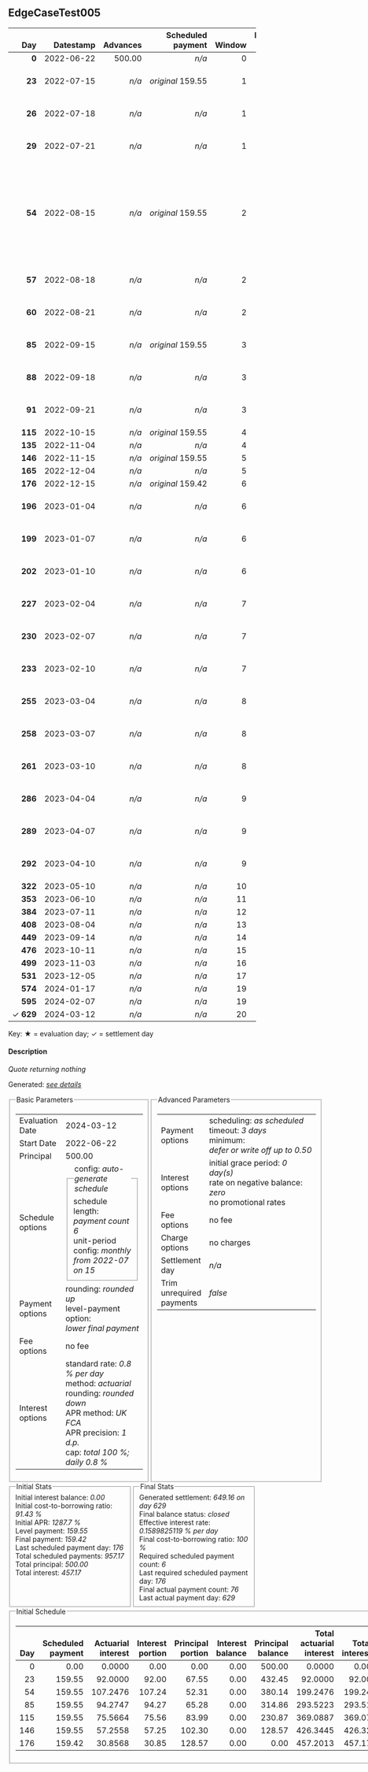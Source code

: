 <h2>EdgeCaseTest005</h2>
<table>
    <thead style="vertical-align: bottom;">
        <th class="ci00" style="text-align: right;">Day</th>
        <th class="ci01" style="text-align: right;">Datestamp</th>
        <th class="ci02" style="text-align: right;">Advances</th>
        <th class="ci03" style="text-align: right;">Scheduled payment</th>
        <th class="ci04" style="text-align: right;">Window</th>
        <th class="ci05" style="text-align: right;">Payment due</th>
        <th class="ci06" style="text-align: right;">Actual payments</th>
        <th class="ci07" style="text-align: right;">Paid by</th>
        <th class="ci08" style="text-align: right;">Net effect</th>
        <th class="ci09" style="text-align: right;">Payment status</th>
        <th class="ci10" style="text-align: right;">Balance status</th>
        <th class="ci11" style="text-align: right;">Actuarial interest</th>
        <th class="ci12" style="text-align: right;">New interest</th>
        <th class="ci13" style="text-align: right;">Interest portion</th>
        <th class="ci14" style="text-align: right;">Principal portion</th>
        <th class="ci15" style="text-align: right;">Interest balance</th>
        <th class="ci16" style="text-align: right;">Principal balance</th>
        <th class="ci17" style="text-align: right;">Settlement figure</th>
    </thead>
    <tr style="text-align: right;">
        <td class="ci00"><b>0</b></td>
        <td class="ci01" style="white-space: nowrap;">2022-06-22</td>
        <td class="ci02">500.00</td>
        <td class="ci03" style="white-space: nowrap;"><i>n/a<i></td>
        <td class="ci04">0</td>
        <td class="ci05">0.00</td>
        <td class="ci06"><i>n/a</i></td>
        <td class="ci07"><i>n/a</i></td>
        <td class="ci08">0.00</td>
        <td class="ci09"><i>none&nbsp;scheduled</i></td>
        <td class="ci10">open</td>
        <td class="ci11">0.0000</td>
        <td class="ci12">0.0000</td>
        <td class="ci13">0.00</td>
        <td class="ci14">0.00</td>
        <td class="ci15">0.0000</td>
        <td class="ci16">500.00</td>
        <td class="ci17">500.00</td>
    </tr>
    <tr style="text-align: right;">
        <td class="ci00"><b>23</b></td>
        <td class="ci01" style="white-space: nowrap;">2022-07-15</td>
        <td class="ci02"><i>n/a</i></td>
        <td class="ci03" style="white-space: nowrap;"><i>original</i> 159.55</td>
        <td class="ci04">1</td>
        <td class="ci05">159.55</td>
        <td class="ci06"><b>0</b>&nbsp;166.67&nbsp;<i>failed</i><br/><b>1</b>&nbsp;66.67&nbsp;<i>failed</i><br/><b>2</b>&nbsp;66.67&nbsp;<i>failed</i></td>
        <td class="ci07"><b>135#0</b>&nbsp;83.33<br/><b>165#0</b>&nbsp;76.22</td>
        <td class="ci08">0.00</td>
        <td class="ci09"><i>missed&nbsp;payment</i></td>
        <td class="ci10">open</td>
        <td class="ci11">92.0000</td>
        <td class="ci12">92.0000</td>
        <td class="ci13">0.00</td>
        <td class="ci14">0.00</td>
        <td class="ci15">92.0000</td>
        <td class="ci16">500.00</td>
        <td class="ci17">592.00</td>
    </tr>
    <tr style="text-align: right;">
        <td class="ci00"><b>26</b></td>
        <td class="ci01" style="white-space: nowrap;">2022-07-18</td>
        <td class="ci02"><i>n/a</i></td>
        <td class="ci03" style="white-space: nowrap;"><i>n/a<i></td>
        <td class="ci04">1</td>
        <td class="ci05">0.00</td>
        <td class="ci06"><b>0</b>&nbsp;66.67&nbsp;<i>failed</i><br/><b>1</b>&nbsp;66.67&nbsp;<i>failed</i><br/><b>2</b>&nbsp;66.67&nbsp;<i>failed</i></td>
        <td class="ci07"><i>n/a</i></td>
        <td class="ci08">0.00</td>
        <td class="ci09"><i>nothing&nbsp;due</i></td>
        <td class="ci10">open</td>
        <td class="ci11">12.0000</td>
        <td class="ci12">12.0000</td>
        <td class="ci13">0.00</td>
        <td class="ci14">0.00</td>
        <td class="ci15">104.0000</td>
        <td class="ci16">500.00</td>
        <td class="ci17">604.00</td>
    </tr>
    <tr style="text-align: right;">
        <td class="ci00"><b>29</b></td>
        <td class="ci01" style="white-space: nowrap;">2022-07-21</td>
        <td class="ci02"><i>n/a</i></td>
        <td class="ci03" style="white-space: nowrap;"><i>n/a<i></td>
        <td class="ci04">1</td>
        <td class="ci05">0.00</td>
        <td class="ci06"><b>0</b>&nbsp;66.67&nbsp;<i>failed</i><br/><b>1</b>&nbsp;66.67&nbsp;<i>failed</i><br/><b>2</b>&nbsp;66.67&nbsp;<i>failed</i></td>
        <td class="ci07"><i>n/a</i></td>
        <td class="ci08">0.00</td>
        <td class="ci09"><i>nothing&nbsp;due</i></td>
        <td class="ci10">open</td>
        <td class="ci11">12.0000</td>
        <td class="ci12">12.0000</td>
        <td class="ci13">0.00</td>
        <td class="ci14">0.00</td>
        <td class="ci15">116.0000</td>
        <td class="ci16">500.00</td>
        <td class="ci17">616.00</td>
    </tr>
    <tr style="text-align: right;">
        <td class="ci00"><b>54</b></td>
        <td class="ci01" style="white-space: nowrap;">2022-08-15</td>
        <td class="ci02"><i>n/a</i></td>
        <td class="ci03" style="white-space: nowrap;"><i>original</i> 159.55</td>
        <td class="ci04">2</td>
        <td class="ci05">159.55</td>
        <td class="ci06"><b>0</b>&nbsp;66.67&nbsp;<i>failed</i><br/><b>1</b>&nbsp;66.67&nbsp;<i>failed</i><br/><b>2</b>&nbsp;66.67&nbsp;<i>failed</i></td>
        <td class="ci07"><b>165#0</b>&nbsp;7.11<br/><b>322#0</b>&nbsp;17.58<br/><b>353#0</b>&nbsp;17.58<br/><b>384#0</b>&nbsp;17.58<br/><b>408#0</b>&nbsp;17.58<br/><b>449#0</b>&nbsp;17.58<br/><b>476#0</b>&nbsp;17.58<br/><b>499#0</b>&nbsp;15.74<br/><b>531#0</b>&nbsp;15.74<br/><b>574#0</b>&nbsp;15.48</td>
        <td class="ci08">0.00</td>
        <td class="ci09"><i>missed&nbsp;payment</i></td>
        <td class="ci10">open</td>
        <td class="ci11">100.0000</td>
        <td class="ci12">100.0000</td>
        <td class="ci13">0.00</td>
        <td class="ci14">0.00</td>
        <td class="ci15">216.0000</td>
        <td class="ci16">500.00</td>
        <td class="ci17">716.00</td>
    </tr>
    <tr style="text-align: right;">
        <td class="ci00"><b>57</b></td>
        <td class="ci01" style="white-space: nowrap;">2022-08-18</td>
        <td class="ci02"><i>n/a</i></td>
        <td class="ci03" style="white-space: nowrap;"><i>n/a<i></td>
        <td class="ci04">2</td>
        <td class="ci05">0.00</td>
        <td class="ci06"><b>0</b>&nbsp;66.67&nbsp;<i>failed</i><br/><b>1</b>&nbsp;66.67&nbsp;<i>failed</i><br/><b>2</b>&nbsp;66.67&nbsp;<i>failed</i></td>
        <td class="ci07"><i>n/a</i></td>
        <td class="ci08">0.00</td>
        <td class="ci09"><i>nothing&nbsp;due</i></td>
        <td class="ci10">open</td>
        <td class="ci11">12.0000</td>
        <td class="ci12">12.0000</td>
        <td class="ci13">0.00</td>
        <td class="ci14">0.00</td>
        <td class="ci15">228.0000</td>
        <td class="ci16">500.00</td>
        <td class="ci17">728.00</td>
    </tr>
    <tr style="text-align: right;">
        <td class="ci00"><b>60</b></td>
        <td class="ci01" style="white-space: nowrap;">2022-08-21</td>
        <td class="ci02"><i>n/a</i></td>
        <td class="ci03" style="white-space: nowrap;"><i>n/a<i></td>
        <td class="ci04">2</td>
        <td class="ci05">0.00</td>
        <td class="ci06"><b>0</b>&nbsp;66.67&nbsp;<i>failed</i><br/><b>1</b>&nbsp;66.67&nbsp;<i>failed</i><br/><b>2</b>&nbsp;66.67&nbsp;<i>failed</i></td>
        <td class="ci07"><i>n/a</i></td>
        <td class="ci08">0.00</td>
        <td class="ci09"><i>nothing&nbsp;due</i></td>
        <td class="ci10">open</td>
        <td class="ci11">12.0000</td>
        <td class="ci12">12.0000</td>
        <td class="ci13">0.00</td>
        <td class="ci14">0.00</td>
        <td class="ci15">240.0000</td>
        <td class="ci16">500.00</td>
        <td class="ci17">740.00</td>
    </tr>
    <tr style="text-align: right;">
        <td class="ci00"><b>85</b></td>
        <td class="ci01" style="white-space: nowrap;">2022-09-15</td>
        <td class="ci02"><i>n/a</i></td>
        <td class="ci03" style="white-space: nowrap;"><i>original</i> 159.55</td>
        <td class="ci04">3</td>
        <td class="ci05">159.55</td>
        <td class="ci06"><b>0</b>&nbsp;66.67&nbsp;<i>failed</i><br/><b>1</b>&nbsp;66.67&nbsp;<i>failed</i><br/><b>2</b>&nbsp;66.67&nbsp;<i>failed</i></td>
        <td class="ci07"><b>574#0</b>&nbsp;0.26<br/><b>595#0</b>&nbsp;15.74<br/><b>629#0</b>&nbsp;15.74</td>
        <td class="ci08">0.00</td>
        <td class="ci09"><i>missed&nbsp;payment</i></td>
        <td class="ci10">open</td>
        <td class="ci11">100.0000</td>
        <td class="ci12">100.0000</td>
        <td class="ci13">0.00</td>
        <td class="ci14">0.00</td>
        <td class="ci15">340.0000</td>
        <td class="ci16">500.00</td>
        <td class="ci17">840.00</td>
    </tr>
    <tr style="text-align: right;">
        <td class="ci00"><b>88</b></td>
        <td class="ci01" style="white-space: nowrap;">2022-09-18</td>
        <td class="ci02"><i>n/a</i></td>
        <td class="ci03" style="white-space: nowrap;"><i>n/a<i></td>
        <td class="ci04">3</td>
        <td class="ci05">0.00</td>
        <td class="ci06"><b>0</b>&nbsp;66.67&nbsp;<i>failed</i><br/><b>1</b>&nbsp;66.67&nbsp;<i>failed</i><br/><b>2</b>&nbsp;66.67&nbsp;<i>failed</i></td>
        <td class="ci07"><i>n/a</i></td>
        <td class="ci08">0.00</td>
        <td class="ci09"><i>nothing&nbsp;due</i></td>
        <td class="ci10">open</td>
        <td class="ci11">12.0000</td>
        <td class="ci12">12.0000</td>
        <td class="ci13">0.00</td>
        <td class="ci14">0.00</td>
        <td class="ci15">352.0000</td>
        <td class="ci16">500.00</td>
        <td class="ci17">852.00</td>
    </tr>
    <tr style="text-align: right;">
        <td class="ci00"><b>91</b></td>
        <td class="ci01" style="white-space: nowrap;">2022-09-21</td>
        <td class="ci02"><i>n/a</i></td>
        <td class="ci03" style="white-space: nowrap;"><i>n/a<i></td>
        <td class="ci04">3</td>
        <td class="ci05">0.00</td>
        <td class="ci06"><b>0</b>&nbsp;66.67&nbsp;<i>failed</i><br/><b>1</b>&nbsp;66.67&nbsp;<i>failed</i><br/><b>2</b>&nbsp;66.67&nbsp;<i>failed</i></td>
        <td class="ci07"><i>n/a</i></td>
        <td class="ci08">0.00</td>
        <td class="ci09"><i>nothing&nbsp;due</i></td>
        <td class="ci10">open</td>
        <td class="ci11">12.0000</td>
        <td class="ci12">12.0000</td>
        <td class="ci13">0.00</td>
        <td class="ci14">0.00</td>
        <td class="ci15">364.0000</td>
        <td class="ci16">500.00</td>
        <td class="ci17">864.00</td>
    </tr>
    <tr style="text-align: right;">
        <td class="ci00"><b>115</b></td>
        <td class="ci01" style="white-space: nowrap;">2022-10-15</td>
        <td class="ci02"><i>n/a</i></td>
        <td class="ci03" style="white-space: nowrap;"><i>original</i> 159.55</td>
        <td class="ci04">4</td>
        <td class="ci05">159.55</td>
        <td class="ci06"><i>n/a</i></td>
        <td class="ci07"><i>n/a</i></td>
        <td class="ci08">0.00</td>
        <td class="ci09"><i>missed&nbsp;payment</i></td>
        <td class="ci10">open</td>
        <td class="ci11">96.0000</td>
        <td class="ci12">96.0000</td>
        <td class="ci13">0.00</td>
        <td class="ci14">0.00</td>
        <td class="ci15">460.0000</td>
        <td class="ci16">500.00</td>
        <td class="ci17">960.00</td>
    </tr>
    <tr style="text-align: right;">
        <td class="ci00"><b>135</b></td>
        <td class="ci01" style="white-space: nowrap;">2022-11-04</td>
        <td class="ci02"><i>n/a</i></td>
        <td class="ci03" style="white-space: nowrap;"><i>n/a<i></td>
        <td class="ci04">4</td>
        <td class="ci05">0.00</td>
        <td class="ci06"><b>0</b>&nbsp;<i>confirmed</i>&nbsp;83.33</td>
        <td class="ci07"><i>n/a</i></td>
        <td class="ci08">83.33</td>
        <td class="ci09"><i>extra&nbsp;payment</i></td>
        <td class="ci10">open</td>
        <td class="ci11">40.0000</td>
        <td class="ci12">40.0000</td>
        <td class="ci13">83.33</td>
        <td class="ci14">0.00</td>
        <td class="ci15">416.6700</td>
        <td class="ci16">500.00</td>
        <td class="ci17">916.67</td>
    </tr>
    <tr style="text-align: right;">
        <td class="ci00"><b>146</b></td>
        <td class="ci01" style="white-space: nowrap;">2022-11-15</td>
        <td class="ci02"><i>n/a</i></td>
        <td class="ci03" style="white-space: nowrap;"><i>original</i> 159.55</td>
        <td class="ci04">5</td>
        <td class="ci05">159.55</td>
        <td class="ci06"><i>n/a</i></td>
        <td class="ci07"><i>n/a</i></td>
        <td class="ci08">0.00</td>
        <td class="ci09"><i>missed&nbsp;payment</i></td>
        <td class="ci10">open</td>
        <td class="ci11">0.0000</td>
        <td class="ci12">0.0000</td>
        <td class="ci13">0.00</td>
        <td class="ci14">0.00</td>
        <td class="ci15">416.6700</td>
        <td class="ci16">500.00</td>
        <td class="ci17">916.67</td>
    </tr>
    <tr style="text-align: right;">
        <td class="ci00"><b>165</b></td>
        <td class="ci01" style="white-space: nowrap;">2022-12-04</td>
        <td class="ci02"><i>n/a</i></td>
        <td class="ci03" style="white-space: nowrap;"><i>n/a<i></td>
        <td class="ci04">5</td>
        <td class="ci05">0.00</td>
        <td class="ci06"><b>0</b>&nbsp;<i>confirmed</i>&nbsp;83.33</td>
        <td class="ci07"><i>n/a</i></td>
        <td class="ci08">83.33</td>
        <td class="ci09"><i>extra&nbsp;payment</i></td>
        <td class="ci10">open</td>
        <td class="ci11">0.0000</td>
        <td class="ci12">0.0000</td>
        <td class="ci13">83.33</td>
        <td class="ci14">0.00</td>
        <td class="ci15">333.3400</td>
        <td class="ci16">500.00</td>
        <td class="ci17">833.34</td>
    </tr>
    <tr style="text-align: right;">
        <td class="ci00"><b>176</b></td>
        <td class="ci01" style="white-space: nowrap;">2022-12-15</td>
        <td class="ci02"><i>n/a</i></td>
        <td class="ci03" style="white-space: nowrap;"><i>original</i> 159.42</td>
        <td class="ci04">6</td>
        <td class="ci05">159.42</td>
        <td class="ci06"><i>n/a</i></td>
        <td class="ci07"><i>n/a</i></td>
        <td class="ci08">0.00</td>
        <td class="ci09"><i>missed&nbsp;payment</i></td>
        <td class="ci10">open</td>
        <td class="ci11">0.0000</td>
        <td class="ci12">0.0000</td>
        <td class="ci13">0.00</td>
        <td class="ci14">0.00</td>
        <td class="ci15">333.3400</td>
        <td class="ci16">500.00</td>
        <td class="ci17">833.34</td>
    </tr>
    <tr style="text-align: right;">
        <td class="ci00"><b>196</b></td>
        <td class="ci01" style="white-space: nowrap;">2023-01-04</td>
        <td class="ci02"><i>n/a</i></td>
        <td class="ci03" style="white-space: nowrap;"><i>n/a<i></td>
        <td class="ci04">6</td>
        <td class="ci05">0.00</td>
        <td class="ci06"><b>0</b>&nbsp;83.33&nbsp;<i>failed</i><br/><b>1</b>&nbsp;83.33&nbsp;<i>failed</i><br/><b>2</b>&nbsp;83.33&nbsp;<i>failed</i></td>
        <td class="ci07"><i>n/a</i></td>
        <td class="ci08">0.00</td>
        <td class="ci09"><i>nothing&nbsp;due</i></td>
        <td class="ci10">open</td>
        <td class="ci11">0.0000</td>
        <td class="ci12">0.0000</td>
        <td class="ci13">0.00</td>
        <td class="ci14">0.00</td>
        <td class="ci15">333.3400</td>
        <td class="ci16">500.00</td>
        <td class="ci17">833.34</td>
    </tr>
    <tr style="text-align: right;">
        <td class="ci00"><b>199</b></td>
        <td class="ci01" style="white-space: nowrap;">2023-01-07</td>
        <td class="ci02"><i>n/a</i></td>
        <td class="ci03" style="white-space: nowrap;"><i>n/a<i></td>
        <td class="ci04">6</td>
        <td class="ci05">0.00</td>
        <td class="ci06"><b>0</b>&nbsp;83.33&nbsp;<i>failed</i><br/><b>1</b>&nbsp;83.33&nbsp;<i>failed</i><br/><b>2</b>&nbsp;83.33&nbsp;<i>failed</i></td>
        <td class="ci07"><i>n/a</i></td>
        <td class="ci08">0.00</td>
        <td class="ci09"><i>nothing&nbsp;due</i></td>
        <td class="ci10">open</td>
        <td class="ci11">0.0000</td>
        <td class="ci12">0.0000</td>
        <td class="ci13">0.00</td>
        <td class="ci14">0.00</td>
        <td class="ci15">333.3400</td>
        <td class="ci16">500.00</td>
        <td class="ci17">833.34</td>
    </tr>
    <tr style="text-align: right;">
        <td class="ci00"><b>202</b></td>
        <td class="ci01" style="white-space: nowrap;">2023-01-10</td>
        <td class="ci02"><i>n/a</i></td>
        <td class="ci03" style="white-space: nowrap;"><i>n/a<i></td>
        <td class="ci04">6</td>
        <td class="ci05">0.00</td>
        <td class="ci06"><b>0</b>&nbsp;83.33&nbsp;<i>failed</i><br/><b>1</b>&nbsp;83.33&nbsp;<i>failed</i><br/><b>2</b>&nbsp;83.33&nbsp;<i>failed</i></td>
        <td class="ci07"><i>n/a</i></td>
        <td class="ci08">0.00</td>
        <td class="ci09"><i>nothing&nbsp;due</i></td>
        <td class="ci10">open</td>
        <td class="ci11">0.0000</td>
        <td class="ci12">0.0000</td>
        <td class="ci13">0.00</td>
        <td class="ci14">0.00</td>
        <td class="ci15">333.3400</td>
        <td class="ci16">500.00</td>
        <td class="ci17">833.34</td>
    </tr>
    <tr style="text-align: right;">
        <td class="ci00"><b>227</b></td>
        <td class="ci01" style="white-space: nowrap;">2023-02-04</td>
        <td class="ci02"><i>n/a</i></td>
        <td class="ci03" style="white-space: nowrap;"><i>n/a<i></td>
        <td class="ci04">7</td>
        <td class="ci05">0.00</td>
        <td class="ci06"><b>0</b>&nbsp;83.33&nbsp;<i>failed</i><br/><b>1</b>&nbsp;83.33&nbsp;<i>failed</i><br/><b>2</b>&nbsp;83.33&nbsp;<i>failed</i></td>
        <td class="ci07"><i>n/a</i></td>
        <td class="ci08">0.00</td>
        <td class="ci09"><i>nothing&nbsp;due</i></td>
        <td class="ci10">open</td>
        <td class="ci11">0.0000</td>
        <td class="ci12">0.0000</td>
        <td class="ci13">0.00</td>
        <td class="ci14">0.00</td>
        <td class="ci15">333.3400</td>
        <td class="ci16">500.00</td>
        <td class="ci17">833.34</td>
    </tr>
    <tr style="text-align: right;">
        <td class="ci00"><b>230</b></td>
        <td class="ci01" style="white-space: nowrap;">2023-02-07</td>
        <td class="ci02"><i>n/a</i></td>
        <td class="ci03" style="white-space: nowrap;"><i>n/a<i></td>
        <td class="ci04">7</td>
        <td class="ci05">0.00</td>
        <td class="ci06"><b>0</b>&nbsp;83.33&nbsp;<i>failed</i><br/><b>1</b>&nbsp;83.33&nbsp;<i>failed</i><br/><b>2</b>&nbsp;83.33&nbsp;<i>failed</i></td>
        <td class="ci07"><i>n/a</i></td>
        <td class="ci08">0.00</td>
        <td class="ci09"><i>nothing&nbsp;due</i></td>
        <td class="ci10">open</td>
        <td class="ci11">0.0000</td>
        <td class="ci12">0.0000</td>
        <td class="ci13">0.00</td>
        <td class="ci14">0.00</td>
        <td class="ci15">333.3400</td>
        <td class="ci16">500.00</td>
        <td class="ci17">833.34</td>
    </tr>
    <tr style="text-align: right;">
        <td class="ci00"><b>233</b></td>
        <td class="ci01" style="white-space: nowrap;">2023-02-10</td>
        <td class="ci02"><i>n/a</i></td>
        <td class="ci03" style="white-space: nowrap;"><i>n/a<i></td>
        <td class="ci04">7</td>
        <td class="ci05">0.00</td>
        <td class="ci06"><b>0</b>&nbsp;83.33&nbsp;<i>failed</i><br/><b>1</b>&nbsp;83.33&nbsp;<i>failed</i><br/><b>2</b>&nbsp;83.33&nbsp;<i>failed</i></td>
        <td class="ci07"><i>n/a</i></td>
        <td class="ci08">0.00</td>
        <td class="ci09"><i>nothing&nbsp;due</i></td>
        <td class="ci10">open</td>
        <td class="ci11">0.0000</td>
        <td class="ci12">0.0000</td>
        <td class="ci13">0.00</td>
        <td class="ci14">0.00</td>
        <td class="ci15">333.3400</td>
        <td class="ci16">500.00</td>
        <td class="ci17">833.34</td>
    </tr>
    <tr style="text-align: right;">
        <td class="ci00"><b>255</b></td>
        <td class="ci01" style="white-space: nowrap;">2023-03-04</td>
        <td class="ci02"><i>n/a</i></td>
        <td class="ci03" style="white-space: nowrap;"><i>n/a<i></td>
        <td class="ci04">8</td>
        <td class="ci05">0.00</td>
        <td class="ci06"><b>0</b>&nbsp;83.33&nbsp;<i>failed</i><br/><b>1</b>&nbsp;83.33&nbsp;<i>failed</i><br/><b>2</b>&nbsp;83.33&nbsp;<i>failed</i></td>
        <td class="ci07"><i>n/a</i></td>
        <td class="ci08">0.00</td>
        <td class="ci09"><i>nothing&nbsp;due</i></td>
        <td class="ci10">open</td>
        <td class="ci11">0.0000</td>
        <td class="ci12">0.0000</td>
        <td class="ci13">0.00</td>
        <td class="ci14">0.00</td>
        <td class="ci15">333.3400</td>
        <td class="ci16">500.00</td>
        <td class="ci17">833.34</td>
    </tr>
    <tr style="text-align: right;">
        <td class="ci00"><b>258</b></td>
        <td class="ci01" style="white-space: nowrap;">2023-03-07</td>
        <td class="ci02"><i>n/a</i></td>
        <td class="ci03" style="white-space: nowrap;"><i>n/a<i></td>
        <td class="ci04">8</td>
        <td class="ci05">0.00</td>
        <td class="ci06"><b>0</b>&nbsp;83.33&nbsp;<i>failed</i><br/><b>1</b>&nbsp;83.33&nbsp;<i>failed</i><br/><b>2</b>&nbsp;83.33&nbsp;<i>failed</i></td>
        <td class="ci07"><i>n/a</i></td>
        <td class="ci08">0.00</td>
        <td class="ci09"><i>nothing&nbsp;due</i></td>
        <td class="ci10">open</td>
        <td class="ci11">0.0000</td>
        <td class="ci12">0.0000</td>
        <td class="ci13">0.00</td>
        <td class="ci14">0.00</td>
        <td class="ci15">333.3400</td>
        <td class="ci16">500.00</td>
        <td class="ci17">833.34</td>
    </tr>
    <tr style="text-align: right;">
        <td class="ci00"><b>261</b></td>
        <td class="ci01" style="white-space: nowrap;">2023-03-10</td>
        <td class="ci02"><i>n/a</i></td>
        <td class="ci03" style="white-space: nowrap;"><i>n/a<i></td>
        <td class="ci04">8</td>
        <td class="ci05">0.00</td>
        <td class="ci06"><b>0</b>&nbsp;83.33&nbsp;<i>failed</i><br/><b>1</b>&nbsp;83.33&nbsp;<i>failed</i><br/><b>2</b>&nbsp;83.33&nbsp;<i>failed</i></td>
        <td class="ci07"><i>n/a</i></td>
        <td class="ci08">0.00</td>
        <td class="ci09"><i>nothing&nbsp;due</i></td>
        <td class="ci10">open</td>
        <td class="ci11">0.0000</td>
        <td class="ci12">0.0000</td>
        <td class="ci13">0.00</td>
        <td class="ci14">0.00</td>
        <td class="ci15">333.3400</td>
        <td class="ci16">500.00</td>
        <td class="ci17">833.34</td>
    </tr>
    <tr style="text-align: right;">
        <td class="ci00"><b>286</b></td>
        <td class="ci01" style="white-space: nowrap;">2023-04-04</td>
        <td class="ci02"><i>n/a</i></td>
        <td class="ci03" style="white-space: nowrap;"><i>n/a<i></td>
        <td class="ci04">9</td>
        <td class="ci05">0.00</td>
        <td class="ci06"><b>0</b>&nbsp;83.33&nbsp;<i>failed</i><br/><b>1</b>&nbsp;83.33&nbsp;<i>failed</i><br/><b>2</b>&nbsp;83.33&nbsp;<i>failed</i></td>
        <td class="ci07"><i>n/a</i></td>
        <td class="ci08">0.00</td>
        <td class="ci09"><i>nothing&nbsp;due</i></td>
        <td class="ci10">open</td>
        <td class="ci11">0.0000</td>
        <td class="ci12">0.0000</td>
        <td class="ci13">0.00</td>
        <td class="ci14">0.00</td>
        <td class="ci15">333.3400</td>
        <td class="ci16">500.00</td>
        <td class="ci17">833.34</td>
    </tr>
    <tr style="text-align: right;">
        <td class="ci00"><b>289</b></td>
        <td class="ci01" style="white-space: nowrap;">2023-04-07</td>
        <td class="ci02"><i>n/a</i></td>
        <td class="ci03" style="white-space: nowrap;"><i>n/a<i></td>
        <td class="ci04">9</td>
        <td class="ci05">0.00</td>
        <td class="ci06"><b>0</b>&nbsp;83.33&nbsp;<i>failed</i><br/><b>1</b>&nbsp;83.33&nbsp;<i>failed</i><br/><b>2</b>&nbsp;83.33&nbsp;<i>failed</i></td>
        <td class="ci07"><i>n/a</i></td>
        <td class="ci08">0.00</td>
        <td class="ci09"><i>nothing&nbsp;due</i></td>
        <td class="ci10">open</td>
        <td class="ci11">0.0000</td>
        <td class="ci12">0.0000</td>
        <td class="ci13">0.00</td>
        <td class="ci14">0.00</td>
        <td class="ci15">333.3400</td>
        <td class="ci16">500.00</td>
        <td class="ci17">833.34</td>
    </tr>
    <tr style="text-align: right;">
        <td class="ci00"><b>292</b></td>
        <td class="ci01" style="white-space: nowrap;">2023-04-10</td>
        <td class="ci02"><i>n/a</i></td>
        <td class="ci03" style="white-space: nowrap;"><i>n/a<i></td>
        <td class="ci04">9</td>
        <td class="ci05">0.00</td>
        <td class="ci06"><b>0</b>&nbsp;83.33&nbsp;<i>failed</i><br/><b>1</b>&nbsp;83.33&nbsp;<i>failed</i><br/><b>2</b>&nbsp;83.33&nbsp;<i>failed</i></td>
        <td class="ci07"><i>n/a</i></td>
        <td class="ci08">0.00</td>
        <td class="ci09"><i>nothing&nbsp;due</i></td>
        <td class="ci10">open</td>
        <td class="ci11">0.0000</td>
        <td class="ci12">0.0000</td>
        <td class="ci13">0.00</td>
        <td class="ci14">0.00</td>
        <td class="ci15">333.3400</td>
        <td class="ci16">500.00</td>
        <td class="ci17">833.34</td>
    </tr>
    <tr style="text-align: right;">
        <td class="ci00"><b>322</b></td>
        <td class="ci01" style="white-space: nowrap;">2023-05-10</td>
        <td class="ci02"><i>n/a</i></td>
        <td class="ci03" style="white-space: nowrap;"><i>n/a<i></td>
        <td class="ci04">10</td>
        <td class="ci05">0.00</td>
        <td class="ci06"><b>0</b>&nbsp;<i>confirmed</i>&nbsp;17.58</td>
        <td class="ci07"><i>n/a</i></td>
        <td class="ci08">17.58</td>
        <td class="ci09"><i>extra&nbsp;payment</i></td>
        <td class="ci10">open</td>
        <td class="ci11">0.0000</td>
        <td class="ci12">0.0000</td>
        <td class="ci13">17.58</td>
        <td class="ci14">0.00</td>
        <td class="ci15">315.7600</td>
        <td class="ci16">500.00</td>
        <td class="ci17">815.76</td>
    </tr>
    <tr style="text-align: right;">
        <td class="ci00"><b>353</b></td>
        <td class="ci01" style="white-space: nowrap;">2023-06-10</td>
        <td class="ci02"><i>n/a</i></td>
        <td class="ci03" style="white-space: nowrap;"><i>n/a<i></td>
        <td class="ci04">11</td>
        <td class="ci05">0.00</td>
        <td class="ci06"><b>0</b>&nbsp;<i>confirmed</i>&nbsp;17.58</td>
        <td class="ci07"><i>n/a</i></td>
        <td class="ci08">17.58</td>
        <td class="ci09"><i>extra&nbsp;payment</i></td>
        <td class="ci10">open</td>
        <td class="ci11">0.0000</td>
        <td class="ci12">0.0000</td>
        <td class="ci13">17.58</td>
        <td class="ci14">0.00</td>
        <td class="ci15">298.1800</td>
        <td class="ci16">500.00</td>
        <td class="ci17">798.18</td>
    </tr>
    <tr style="text-align: right;">
        <td class="ci00"><b>384</b></td>
        <td class="ci01" style="white-space: nowrap;">2023-07-11</td>
        <td class="ci02"><i>n/a</i></td>
        <td class="ci03" style="white-space: nowrap;"><i>n/a<i></td>
        <td class="ci04">12</td>
        <td class="ci05">0.00</td>
        <td class="ci06"><b>0</b>&nbsp;<i>confirmed</i>&nbsp;17.58</td>
        <td class="ci07"><i>n/a</i></td>
        <td class="ci08">17.58</td>
        <td class="ci09"><i>extra&nbsp;payment</i></td>
        <td class="ci10">open</td>
        <td class="ci11">0.0000</td>
        <td class="ci12">0.0000</td>
        <td class="ci13">17.58</td>
        <td class="ci14">0.00</td>
        <td class="ci15">280.6000</td>
        <td class="ci16">500.00</td>
        <td class="ci17">780.60</td>
    </tr>
    <tr style="text-align: right;">
        <td class="ci00"><b>408</b></td>
        <td class="ci01" style="white-space: nowrap;">2023-08-04</td>
        <td class="ci02"><i>n/a</i></td>
        <td class="ci03" style="white-space: nowrap;"><i>n/a<i></td>
        <td class="ci04">13</td>
        <td class="ci05">0.00</td>
        <td class="ci06"><b>0</b>&nbsp;<i>confirmed</i>&nbsp;17.58</td>
        <td class="ci07"><i>n/a</i></td>
        <td class="ci08">17.58</td>
        <td class="ci09"><i>extra&nbsp;payment</i></td>
        <td class="ci10">open</td>
        <td class="ci11">0.0000</td>
        <td class="ci12">0.0000</td>
        <td class="ci13">17.58</td>
        <td class="ci14">0.00</td>
        <td class="ci15">263.0200</td>
        <td class="ci16">500.00</td>
        <td class="ci17">763.02</td>
    </tr>
    <tr style="text-align: right;">
        <td class="ci00"><b>449</b></td>
        <td class="ci01" style="white-space: nowrap;">2023-09-14</td>
        <td class="ci02"><i>n/a</i></td>
        <td class="ci03" style="white-space: nowrap;"><i>n/a<i></td>
        <td class="ci04">14</td>
        <td class="ci05">0.00</td>
        <td class="ci06"><b>0</b>&nbsp;<i>confirmed</i>&nbsp;17.58</td>
        <td class="ci07"><i>n/a</i></td>
        <td class="ci08">17.58</td>
        <td class="ci09"><i>extra&nbsp;payment</i></td>
        <td class="ci10">open</td>
        <td class="ci11">0.0000</td>
        <td class="ci12">0.0000</td>
        <td class="ci13">17.58</td>
        <td class="ci14">0.00</td>
        <td class="ci15">245.4400</td>
        <td class="ci16">500.00</td>
        <td class="ci17">745.44</td>
    </tr>
    <tr style="text-align: right;">
        <td class="ci00"><b>476</b></td>
        <td class="ci01" style="white-space: nowrap;">2023-10-11</td>
        <td class="ci02"><i>n/a</i></td>
        <td class="ci03" style="white-space: nowrap;"><i>n/a<i></td>
        <td class="ci04">15</td>
        <td class="ci05">0.00</td>
        <td class="ci06"><b>0</b>&nbsp;<i>confirmed</i>&nbsp;17.58</td>
        <td class="ci07"><i>n/a</i></td>
        <td class="ci08">17.58</td>
        <td class="ci09"><i>extra&nbsp;payment</i></td>
        <td class="ci10">open</td>
        <td class="ci11">0.0000</td>
        <td class="ci12">0.0000</td>
        <td class="ci13">17.58</td>
        <td class="ci14">0.00</td>
        <td class="ci15">227.8600</td>
        <td class="ci16">500.00</td>
        <td class="ci17">727.86</td>
    </tr>
    <tr style="text-align: right;">
        <td class="ci00"><b>499</b></td>
        <td class="ci01" style="white-space: nowrap;">2023-11-03</td>
        <td class="ci02"><i>n/a</i></td>
        <td class="ci03" style="white-space: nowrap;"><i>n/a<i></td>
        <td class="ci04">16</td>
        <td class="ci05">0.00</td>
        <td class="ci06"><b>0</b>&nbsp;<i>confirmed</i>&nbsp;15.74</td>
        <td class="ci07"><i>n/a</i></td>
        <td class="ci08">15.74</td>
        <td class="ci09"><i>extra&nbsp;payment</i></td>
        <td class="ci10">open</td>
        <td class="ci11">0.0000</td>
        <td class="ci12">0.0000</td>
        <td class="ci13">15.74</td>
        <td class="ci14">0.00</td>
        <td class="ci15">212.1200</td>
        <td class="ci16">500.00</td>
        <td class="ci17">712.12</td>
    </tr>
    <tr style="text-align: right;">
        <td class="ci00"><b>531</b></td>
        <td class="ci01" style="white-space: nowrap;">2023-12-05</td>
        <td class="ci02"><i>n/a</i></td>
        <td class="ci03" style="white-space: nowrap;"><i>n/a<i></td>
        <td class="ci04">17</td>
        <td class="ci05">0.00</td>
        <td class="ci06"><b>0</b>&nbsp;<i>confirmed</i>&nbsp;15.74</td>
        <td class="ci07"><i>n/a</i></td>
        <td class="ci08">15.74</td>
        <td class="ci09"><i>extra&nbsp;payment</i></td>
        <td class="ci10">open</td>
        <td class="ci11">0.0000</td>
        <td class="ci12">0.0000</td>
        <td class="ci13">15.74</td>
        <td class="ci14">0.00</td>
        <td class="ci15">196.3800</td>
        <td class="ci16">500.00</td>
        <td class="ci17">696.38</td>
    </tr>
    <tr style="text-align: right;">
        <td class="ci00"><b>574</b></td>
        <td class="ci01" style="white-space: nowrap;">2024-01-17</td>
        <td class="ci02"><i>n/a</i></td>
        <td class="ci03" style="white-space: nowrap;"><i>n/a<i></td>
        <td class="ci04">19</td>
        <td class="ci05">0.00</td>
        <td class="ci06"><b>0</b>&nbsp;<i>confirmed</i>&nbsp;15.74</td>
        <td class="ci07"><i>n/a</i></td>
        <td class="ci08">15.74</td>
        <td class="ci09"><i>extra&nbsp;payment</i></td>
        <td class="ci10">open</td>
        <td class="ci11">0.0000</td>
        <td class="ci12">0.0000</td>
        <td class="ci13">15.74</td>
        <td class="ci14">0.00</td>
        <td class="ci15">180.6400</td>
        <td class="ci16">500.00</td>
        <td class="ci17">680.64</td>
    </tr>
    <tr style="text-align: right;">
        <td class="ci00"><b>595</b></td>
        <td class="ci01" style="white-space: nowrap;">2024-02-07</td>
        <td class="ci02"><i>n/a</i></td>
        <td class="ci03" style="white-space: nowrap;"><i>n/a<i></td>
        <td class="ci04">19</td>
        <td class="ci05">0.00</td>
        <td class="ci06"><b>0</b>&nbsp;<i>confirmed</i>&nbsp;15.74</td>
        <td class="ci07"><i>n/a</i></td>
        <td class="ci08">15.74</td>
        <td class="ci09"><i>extra&nbsp;payment</i></td>
        <td class="ci10">open</td>
        <td class="ci11">0.0000</td>
        <td class="ci12">0.0000</td>
        <td class="ci13">15.74</td>
        <td class="ci14">0.00</td>
        <td class="ci15">164.9000</td>
        <td class="ci16">500.00</td>
        <td class="ci17">664.90</td>
    </tr>
    <tr style="text-align: right;">
        <td class="ci00">&#x2713;&nbsp;<b>629</b></td>
        <td class="ci01" style="white-space: nowrap;">2024-03-12</td>
        <td class="ci02"><i>n/a</i></td>
        <td class="ci03" style="white-space: nowrap;"><i>n/a<i></td>
        <td class="ci04">20</td>
        <td class="ci05">0.00</td>
        <td class="ci06"><b>0</b>&nbsp;<i>confirmed</i>&nbsp;15.74</td>
        <td class="ci07"><i>n/a</i></td>
        <td class="ci08">664.90</td>
        <td class="ci09"><i>generated</i></td>
        <td class="ci10">closed</td>
        <td class="ci11">0.0000</td>
        <td class="ci12">0.0000</td>
        <td class="ci13">164.90</td>
        <td class="ci14">500.00</td>
        <td class="ci15">0.0000</td>
        <td class="ci16">0.00</td>
        <td class="ci17">0.00</td>
    </tr>
</table><p>Key: &#x2605; = evaluation day; &#x2713; = settlement day</p>
<h4>Description</h4>
<p><i>Quote returning nothing</i></p>
<p>Generated: <i><a href="../GeneratedDate.html">see details</a></i></p>
<div style="display:flex;">

<fieldset style="flex: 1; display: flex; flex-direction: column;"><legend>Basic Parameters</legend>
<table>
    <tr>
        <td>Evaluation Date</td>
        <td>2024-03-12</td>
    </tr>
    <tr>
        <td>Start Date</td>
        <td>2022-06-22</td>
    </tr>
    <tr>
        <td>Principal</td>
        <td>500.00</td>
    </tr>
    <tr>
        <td>Schedule options</td>
        <td>
            <fieldset>
                <legend>config: <i>auto-generate schedule</i></legend>
                <div>schedule length: <i><i>payment count</i> 6</i></div>
                <div>unit-period config: <i>monthly from 2022-07 on 15</i></div>
            </fieldset>
        </td>
    </tr>
    <tr>
        <td>Payment options</td>
        <td>
            <div>
                <div>rounding: <i>rounded up</i></div>
                <div>level-payment option: <i>lower&nbsp;final&nbsp;payment</i></div>
            </div>
        </td>
    </tr>
    <tr>
        <td>Fee options</td>
        <td>no fee
        </td>
    </tr>
    <tr>
        <td>Interest options</td>
        <td>
            <div>
                <div>standard rate: <i>0.8 % per day</i></div>
                <div>method: <i>actuarial</i></div>
                <div>rounding: <i>rounded down</i></div>
                <div>APR method: <i>UK FCA</i></div>
                <div>APR precision: <i>1 d.p.</i></div>
                <div>cap: <i>total 100 %; daily 0.8 %</div>
            </div>
        </td>
    </tr>
</table></fieldset>

<fieldset style="flex: 1; display: flex; flex-direction: column;"><legend>Advanced Parameters</legend>
<table>
    <tr>
        <td>Payment options</td>
        <td>
                <div>
                    <div>scheduling: <i>as scheduled</i></div>
                    <div>timeout: <i>3 days</i></div>
                    <div>minimum: <i>defer&nbsp;or&nbsp;write&nbsp;off&nbsp;up&nbsp;to&nbsp;0.50</i></div>
                </div>
        </td>
    </tr>
    <tr>
        <td>Interest options</td>
        <td>
            <div>
                <div>initial grace period: <i>0 day(s)</i></div>
                <div>rate on negative balance: <i>zero</i></div>
                <div>no promotional rates</div>
            </div>
        </td>
    </tr>
    <tr>
        <td>Fee options</td>
        <td>no fee
        </td>
    </tr>
    <tr>
        <td>Charge options</td>
        <td>no charges
        </td>
    </tr>
    <tr>
        <td>Settlement day</td><td><i><i>n/a</i></i></td>
    </tr>
    <tr>
        <td>Trim unrequired payments</td><td><i>false</i></td>
    </tr>
</table></fieldset>
</div>
<div style="display:flex;">


<fieldset style="flex: 1; display: flex; flex-direction: column;"><legend>Initial Stats</legend>
<div>
    <div>Initial interest balance: <i>0.00</i></div>
    <div>Initial cost-to-borrowing ratio: <i>91.43 %</i></div>
    <div>Initial APR: <i>1287.7 %</i></div>
    <div>Level payment: <i>159.55</i></div>
    <div>Final payment: <i>159.42</i></div>
    <div>Last scheduled payment day: <i>176</i></div>
    <div>Total scheduled payments: <i>957.17</i></div>
    <div>Total principal: <i>500.00</i></div>
    <div>Total interest: <i>457.17</i></div>
</div></fieldset>

<fieldset style="flex: 1; display: flex; flex-direction: column;"><legend>Final Stats</legend>
<div>
    <div>Generated settlement: <i>649.16 on day 629</i></div>
    <div>Final balance status: <i>closed</i></div>
    <div>Effective interest rate: <i>0.1589825119 % per day</i></div>
    <div>Final cost-to-borrowing ratio: <i>100 %</i></div>
    <div>Required scheduled payment count: <i>6</i></div>
    <div>Last required scheduled payment day: <i>176</i></div>
    <div>Final actual payment count: <i>76</i></div>
    <div>Last actual payment day: <i>629</i></div>
</div>
</fieldset>
</div>
<fieldset><legend>Initial Schedule</legend>
<table>
    <thead style="vertical-align: bottom;">
        <th style="text-align: right;">Day</th>
        <th style="text-align: right;">Scheduled payment</th>
        <th style="text-align: right;">Actuarial interest</th>
        <th style="text-align: right;">Interest portion</th>
        <th style="text-align: right;">Principal portion</th>
        <th style="text-align: right;">Interest balance</th>
        <th style="text-align: right;">Principal balance</th>
        <th style="text-align: right;">Total actuarial interest</th>
        <th style="text-align: right;">Total interest</th>
        <th style="text-align: right;">Total principal</th>
    </thead>
    <tr style="text-align: right;">
        <td class="ci00">0</td>
        <td class="ci01" style="white-space: nowrap;">0.00</td>
        <td class="ci02">0.0000</td>
        <td class="ci03">0.00</td>
        <td class="ci04">0.00</td>
        <td class="ci05">0.00</td>
        <td class="ci06">500.00</td>
        <td class="ci07">0.0000</td>
        <td class="ci08">0.00</td>
        <td class="ci09">0.00</td>
    </tr>
    <tr style="text-align: right;">
        <td class="ci00">23</td>
        <td class="ci01" style="white-space: nowrap;">159.55</td>
        <td class="ci02">92.0000</td>
        <td class="ci03">92.00</td>
        <td class="ci04">67.55</td>
        <td class="ci05">0.00</td>
        <td class="ci06">432.45</td>
        <td class="ci07">92.0000</td>
        <td class="ci08">92.00</td>
        <td class="ci09">67.55</td>
    </tr>
    <tr style="text-align: right;">
        <td class="ci00">54</td>
        <td class="ci01" style="white-space: nowrap;">159.55</td>
        <td class="ci02">107.2476</td>
        <td class="ci03">107.24</td>
        <td class="ci04">52.31</td>
        <td class="ci05">0.00</td>
        <td class="ci06">380.14</td>
        <td class="ci07">199.2476</td>
        <td class="ci08">199.24</td>
        <td class="ci09">119.86</td>
    </tr>
    <tr style="text-align: right;">
        <td class="ci00">85</td>
        <td class="ci01" style="white-space: nowrap;">159.55</td>
        <td class="ci02">94.2747</td>
        <td class="ci03">94.27</td>
        <td class="ci04">65.28</td>
        <td class="ci05">0.00</td>
        <td class="ci06">314.86</td>
        <td class="ci07">293.5223</td>
        <td class="ci08">293.51</td>
        <td class="ci09">185.14</td>
    </tr>
    <tr style="text-align: right;">
        <td class="ci00">115</td>
        <td class="ci01" style="white-space: nowrap;">159.55</td>
        <td class="ci02">75.5664</td>
        <td class="ci03">75.56</td>
        <td class="ci04">83.99</td>
        <td class="ci05">0.00</td>
        <td class="ci06">230.87</td>
        <td class="ci07">369.0887</td>
        <td class="ci08">369.07</td>
        <td class="ci09">269.13</td>
    </tr>
    <tr style="text-align: right;">
        <td class="ci00">146</td>
        <td class="ci01" style="white-space: nowrap;">159.55</td>
        <td class="ci02">57.2558</td>
        <td class="ci03">57.25</td>
        <td class="ci04">102.30</td>
        <td class="ci05">0.00</td>
        <td class="ci06">128.57</td>
        <td class="ci07">426.3445</td>
        <td class="ci08">426.32</td>
        <td class="ci09">371.43</td>
    </tr>
    <tr style="text-align: right;">
        <td class="ci00">176</td>
        <td class="ci01" style="white-space: nowrap;">159.42</td>
        <td class="ci02">30.8568</td>
        <td class="ci03">30.85</td>
        <td class="ci04">128.57</td>
        <td class="ci05">0.00</td>
        <td class="ci06">0.00</td>
        <td class="ci07">457.2013</td>
        <td class="ci08">457.17</td>
        <td class="ci09">500.00</td>
    </tr>
</table></fieldset>
